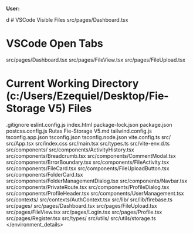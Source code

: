 **User:**

<task>
d
</task>
<environment_details>
# VSCode Visible Files
src/pages/Dashboard.tsx

# VSCode Open Tabs
src/pages/Dashboard.tsx
src/pages/FileView.tsx
src/pages/FileUpload.tsx

# Current Working Directory (c:/Users/Ezequiel/Desktop/Fie-Storage V5) Files
.gitignore
eslint.config.js
index.html
package-lock.json
package.json
postcss.config.js
Rutas Fie-Storage V5.md
tailwind.config.js
tsconfig.app.json
tsconfig.json
tsconfig.node.json
vite.config.ts
src/
src/App.tsx
src/index.css
src/main.tsx
src/types.ts
src/vite-env.d.ts
src/components/
src/components/ActivityHistory.tsx
src/components/Breadcrumb.tsx
src/components/CommentModal.tsx
src/components/ErrorBoundary.tsx
src/components/FileActivity.tsx
src/components/FileCard.tsx
src/components/FileUploadButton.tsx
src/components/FolderCard.tsx
src/components/FolderManagementDialog.tsx
src/components/Navbar.tsx
src/components/PrivateRoute.tsx
src/components/ProfileDialog.tsx
src/components/ProfileHeader.tsx
src/components/UserManagement.tsx
src/contexts/
src/contexts/AuthContext.tsx
src/lib/
src/lib/firebase.ts
src/pages/
src/pages/Dashboard.tsx
src/pages/FileUpload.tsx
src/pages/FileView.tsx
src/pages/Login.tsx
src/pages/Profile.tsx
src/pages/Register.tsx
src/types/
src/utils/
src/utils/storage.ts
</environment_details>

